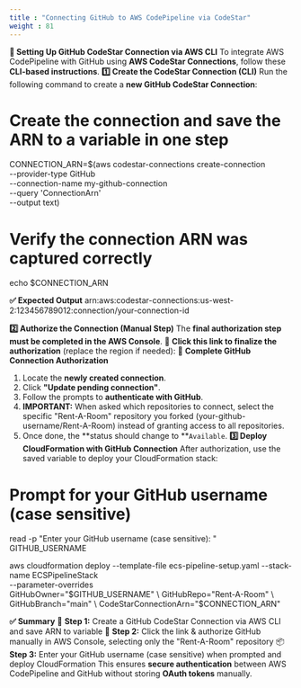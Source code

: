 ```yaml
---
title : "Connecting GitHub to AWS CodePipeline via CodeStar"
weight : 81
---
```


**📌 Setting Up GitHub CodeStar Connection via AWS CLI**
To integrate AWS CodePipeline with GitHub using **AWS CodeStar Connections**, follow these **CLI-based instructions**.
**1️⃣ Create the CodeStar Connection (CLI)**
Run the following command to create a **new GitHub CodeStar Connection**:

# Create the connection and save the ARN to a variable in one step
CONNECTION_ARN=$(aws codestar-connections create-connection \
--provider-type GitHub \
--connection-name my-github-connection \
--query 'ConnectionArn' \
--output text)

# Verify the connection ARN was captured correctly
echo $CONNECTION_ARN

**✅ Expected Output**
arn:aws:codestar-connections:us-west-2:123456789012:connection/your-connection-id

**2️⃣ Authorize the Connection (Manual Step)**
The **final authorization step must be completed in the AWS Console**.
📌 **Click this link to finalize the authorization** (replace the region if needed):
🔗 **Complete GitHub Connection Authorization**
1. Locate the **newly created connection**.
2. Click **"Update pending connection"**.
3. Follow the prompts to **authenticate with GitHub**.
4. **IMPORTANT:** When asked which repositories to connect, select the specific "Rent-A-Room" repository you forked (your-github-username/Rent-A-Room) instead of granting access to all repositories.
5. Once done, the **status should change to **`Available`.
**3️⃣ Deploy CloudFormation with GitHub Connection**
After authorization, use the saved variable to deploy your CloudFormation stack:

# Prompt for your GitHub username (case sensitive)
read -p "Enter your GitHub username (case sensitive): " GITHUB_USERNAME

aws cloudformation deploy --template-file ecs-pipeline-setup.yaml --stack-name ECSPipelineStack \
--parameter-overrides \
GitHubOwner="$GITHUB_USERNAME" \
GitHubRepo="Rent-A-Room" \
GitHubBranch="main" \
CodeStarConnectionArn="$CONNECTION_ARN"

**✅ Summary**
🚀 **Step 1:** Create a GitHub CodeStar Connection via AWS CLI and save ARN to variable
🔗 **Step 2:** Click the link & authorize GitHub manually in AWS Console, selecting only the "Rent-A-Room" repository
📦 **Step 3:** Enter your GitHub username (case sensitive) when prompted and deploy CloudFormation
This ensures **secure authentication** between AWS CodePipeline and GitHub without storing **OAuth tokens** manually.
